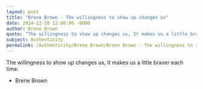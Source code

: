 ```yaml
---
layout: post
title: "Brene Brown - The willingness to show up changes us"
date: 2024-12-28 12:00:00 -0000
author: Brene Brown
quote: "The willingness to show up changes us, It makes us a little braver each time."
subject: Authenticity
permalink: /Authenticity/Brene Brown/Brene Brown - The willingness to show up changes us
---
```


The willingness to show up changes us, It makes us a little braver each time.

- Brene Brown
